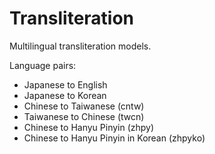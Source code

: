 # Transliteration

Multilingual transliteration models.

Language pairs:
- Japanese to English
- Japanese to Korean
- Chinese to Taiwanese (cntw)
- Taiwanese to Chinese (twcn)
- Chinese to Hanyu Pinyin (zhpy)
- Chinese to Hanyu Pinyin in Korean (zhpyko)
